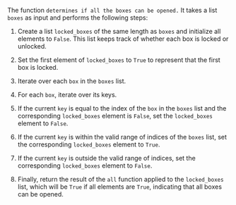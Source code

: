 The function `determines if all the boxes can be opened.` It takes a list `boxes` as input and performs the following steps:

1. Create a list `locked_boxes` of the same length as `boxes` and initialize all elements to `False`. This list keeps track of whether each box is locked or unlocked.

2. Set the first element of `locked_boxes` to `True` to represent that the first box is locked.

3. Iterate over each `box` in the `boxes` list.

4. For each `box`, iterate over its keys.

5. If the current `key` is equal to the index of the `box` in the `boxes` list and the corresponding `locked_boxes` element is `False`, set the `locked_boxes` element to `False`.

6. If the current `key` is within the valid range of indices of the `boxes` list, set the corresponding `locked_boxes` element to `True`.

7. If the current `key` is outside the valid range of indices, set the corresponding `locked_boxes` element to `False`.

8. Finally, return the result of the `all` function applied to the `locked_boxes` list, which will be `True` if all elements are `True`, indicating that all boxes can be opened.
